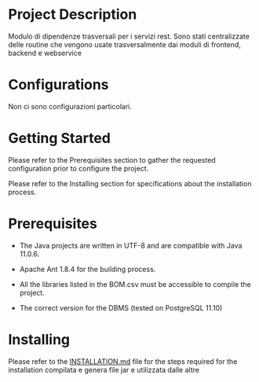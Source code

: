 # Project Description

Modulo di dipendenze trasversali per i servizi rest. Sono stati centralizzate delle routine che vengono usate trasversalmente dai moduli di frontend, backend e webservice

# Configurations
Non ci sono configurazioni particolari.

# Getting Started
Please refer to the Prerequisites section to gather the requested configuration
prior to configure the project.

Please refer to the Installing section for specifications about the
installation process.

# Prerequisites

- The Java projects are written in UTF-8 and are compatible with Java 11.0.6.
- Apache Ant 1.8.4 for the building process. 
- All the libraries listed in the BOM.csv must be accessible to compile the
project.

- The correct version for the DBMS (tested on PostgreSQL 11.10)

# Installing
Please refer to the [INSTALLATION.md](./INSTALLATION.md) file for the steps
required for the installation
compilata e genera file jar e utilizzata dalle altre
